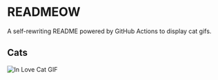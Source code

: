 # READMEOW

A self-rewriting README powered by GitHub Actions to display cat gifs.

## Cats

![In Love Cat GIF](https://media2.giphy.com/media/MDJ9IbxxvDUQM/200.gif?cid=9acd02da3s930qd3dd9pw9kvc5z0qwzo0y56jyeyayd23i7a&ep=v1_gifs_search&rid=200.gif&ct=g)
